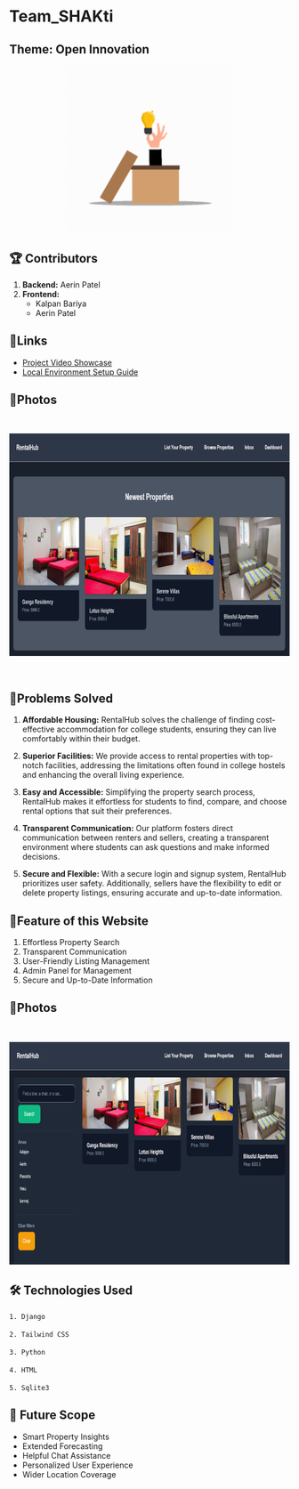 # Team_SHAKti
## Theme: Open Innovation

<p align="center">
  <img src="readme.gif" width="300"  height="300"/>
  </p>
  


## 🏆 Contributors

<ol>
    <li><strong>Backend:</strong> Aerin Patel</li>
  <li>
    <strong>Frontend:</strong>
    <ul>
      <li>Kalpan Bariya</li>
      <li>Aerin Patel</li>
    </ul>
  </li>
</ol>


## 🔷Links 
<ul>
<li><a href="https://drive.google.com/file/d/1IBUv8cwqtWFInbOjXlfY3jM3Vs8bGtGl/view" target="_blank">Project Video Showcase</a></li>
<li><a href="https://drive.google.com/file/d/14u6oKItR6kIRcD-rEP60173WZOgCfRE4/view?usp=drivesdk" target="_blank">Local Environment Setup Guide</a></li>
</ul>


## 🔷Photos
<br>
<p align="center">
  <img src="w1.png" width="800" height="400"/>
  </p>
<br>

## 💎Problems Solved

1. **Affordable Housing:** RentalHub solves the challenge of finding cost-effective accommodation for college students, ensuring they can live comfortably within their budget.

2. **Superior Facilities:** We provide access to rental properties with top-notch facilities, addressing the limitations often found in college hostels and enhancing the overall living experience.

3. **Easy and Accessible:** Simplifying the property search process, RentalHub makes it effortless for students to find, compare, and choose rental options that suit their preferences.

4. **Transparent Communication:** Our platform fosters direct communication between renters and sellers, creating a transparent environment where students can ask questions and make informed decisions.

5. **Secure and Flexible:** With a secure login and signup system, RentalHub prioritizes user safety. Additionally, sellers have the flexibility to edit or delete property listings, ensuring accurate and up-to-date information.



## 🔷Feature of this Website
1. Effortless Property Search
2. Transparent Communication
3. User-Friendly Listing Management
4. Admin Panel for Management
5. Secure and Up-to-Date Information



## 🔷Photos
<br>
<p align="center">
  <img src="w2.png" width="800" height="400"/>
  </p>


## 🛠 Technologies Used
```
1. Django

2. Tailwind CSS

3. Python

4. HTML

5. Sqlite3
```


## 🚀 Future Scope

- Smart Property Insights
- Extended Forecasting
- Helpful Chat Assistance
- Personalized User Experience
- Wider Location Coverage
